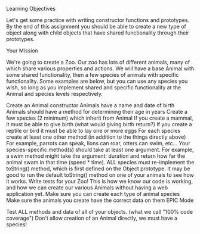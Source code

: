 Learning Objectives

Let's get some practice with writing constructor functions and prototypes. By the end of this assignment you should be able to create a new type of object along with child objects that have shared functionality through their prototypes.

Your Mission

We're going to create a Zoo. Our zoo has lots of different animals, many of which share various properties and actions. We will have a base Animal with some shared functionality, then a few species of animals with specific functionality. Some examples are below, but you can use any species you wish, so long as you implement shared and specific functionality at the Animal and species levels respectively.

Create an Animal constructor
Animals have a name and date of birth
Animals should have a method for determining their age in years
Create a few species (2 minimum) which inherit from Animal
If you create a mammal, it must be able to give birth (what would giving birth return?)
If you create a reptile or bird it must be able to lay one or more eggs
For each species create at least one other method (in addition to the things directly above)
For example, parrots can speak, lions can roar, otters can swim, etc...
Your species-specific method(s) should take at least one argument. For example, a swim method might take the argument: duration and return how far the animal swam in that time (speed * time).
ALL species must re-implement the toString() method, which is first defined on the Object prototype.
It may be good to run the default toString() method on one of your animals to see how it works.
Write tests for your Zoo!
This is how we know our code is working, and how we can create our various Animals without having a web application yet.
Make sure you can create each type of animal species
Make sure the animals you create have the correct data on them
EPIC Mode

Test ALL methods and data of all of your objects. (what we call "100% code coverage")
Don't allow creation of an Animal directly, we must have a species!
